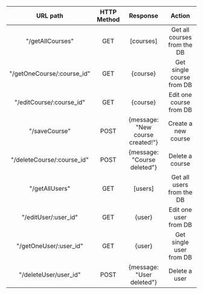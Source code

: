 | URL path                  | HTTP Method       | Response                          | Action                        |
| :------------------------:|:---------------:  | :--------------------------------:| :----------------------------:|
| "/getAllCourses"          | GET               | [courses]                         | Get all courses from the DB   |
| "/getOneCourse/:course_id"| GET               | {course}                          | Get single course from DB     |
| "/editCourse/:course_id"  | GET               | {course}                          | Edit one course from DB       | 
| "/saveCourse"             | POST              | {message: "New course created!"}  | Create a new course           |
| "/deleteCourse/:course_id"| POST              | {message: "Course deleted"}       | Delete a course               |
| "/getAllUsers"            | GET               | [users]                           | Get all users from the DB     |
| "/editUser/:user_id"      | GET               | {user}                            | Edit one user from DB         |
| "/getOneUser/:user_id"    | GET               | {user}                            | Get single user from DB       |
| "/deleteUser/user_id"     | POST              | {message: "User deleted"}         | Delete a user                 |

